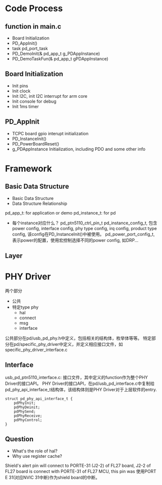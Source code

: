 # Code Process
## function in main.c
* Board Initialization
* PD_AppInit()
* task pd_port_task
* PD_DemoInit(& pd_app_t g_PDAppInstance)
* PD_DemoTaskFun(& pd_app_t gPDAppInstance)

## Board Initialization
* Init pins
* Init clock
* Init I2C, init I2C interrupt for arm core
* Init console for debug
* Init 1ms timer

## PD_AppInit
* TCPC board gpio interupt initialization
* PD_InstanceInit()
* PD_PowerBoardReset()
* g_PDAppInstance Initialization, including PDO and some other info

# Framework
## Basic Data Structure
* Basic Data Structure
* Data Structure Relationship

pd_app_t: for application or demo
pd_instance_t: for pd
* 每个instance对应什么？
pd_ptn5110_ctrl_pin_t
pd_instance_config_t, 包含power config, interface config, phy type config, irq config, product type config, 该config在PD_InstanceInit()中被使用。
pd_power_port_config_t, 表示power的配置，使用宏控制选择不同的power config, 如DRP...

## Layer

# PHY Driver
两个部分
* 公共
* 特定type phy
	* hal
	* connect
	* msg
	* interface

公共部分在pd/usb_pd_phy.h中定义，包括相关的结构体，枚举体等等。
特定部分在pd/specific_phy_driver中定义，并定义相应接口文件，如specific_phy_driver_interface.c

## Interface
usb_pd_ptn5110_interface.c: 接口文件，其中定义的function作为整个PHY Driver的接口API。
PHY Driver的接口API，在pd/usb_pd_interface.c中复制给pd_phy_api_interface_t结构体，该结构体则是PHY Driver对于上层软件的entry.

```
struct pd_phy_api_interface_t {
	pdPhyInit;
	pdPhyDeinit;
	pdPhySend;
	pdPhyReceive;
	pdPhyControl;
}
```

## Question
* What's the role of hal?
* Why use register cache?

Shield's alert pin will connect to PORTE-31 (J2-2) of FL27 board, J2-2 of FL27 board is connect with PORTE-31 of FL27 MCU, this pin was 使用PORT E 31(对应NVIC 31中断)作为shield board的中断。
